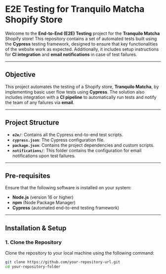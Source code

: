 # **E2E Testing for Tranquilo Matcha Shopify Store**

Welcome to the **End-to-End (E2E) Testing** project for the **Tranquilo Matcha** Shopify store! This repository contains a set of automated tests built using the **Cypress** testing framework, designed to ensure that key functionalities of the website work as expected. Additionally, it includes setup instructions for **CI integration** and **email notifications** in case of test failures.

---

## **Objective**

This project automates the testing of a Shopify store, **Tranquilo Matcha**, by implementing basic user flow tests using **Cypress**. The solution also includes integration with a **CI pipeline** to automatically run tests and notify the team of any failures via **email**.

---

## **Project Structure**

- **`e2e/`**: Contains all the Cypress end-to-end test scripts.
- **`cypress.json`**: The Cypress configuration file.
- **`package.json`**: Contains the project dependencies and custom scripts.
- **`notifications/`**: This folder contains the configuration for email notifications upon test failures.
  
---

## **Pre-requisites**

Ensure that the following software is installed on your system:

- **Node.js** (version 16 or higher)
- **npm** (Node Package Manager)
- **Cypress** (automated end-to-end testing framework)

---

## **Installation & Setup**

### 1. **Clone the Repository**

Clone the repository to your local machine using the following command:

```bash
git clone https://github.com/your-repository-url.git
cd your-repository-folder
